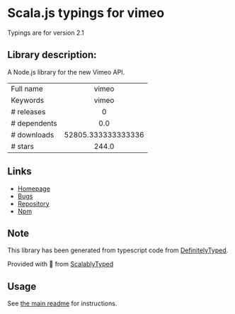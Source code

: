 
# Scala.js typings for vimeo

Typings are for version 2.1

## Library description:
A Node.js library for the new Vimeo API.

|                    |                 |
| ------------------ | :-------------: |
| Full name          | vimeo |
| Keywords           | vimeo |
| # releases         | 0 |
| # dependents       | 0.0 |
| # downloads        | 52805.333333333336 |
| # stars            | 244.0 |

## Links
- [Homepage](https://github.com/vimeo/vimeo.js#readme)
- [Bugs](https://github.com/vimeo/vimeo.js/issues)
- [Repository](https://github.com/vimeo/vimeo.js)
- [Npm](https://www.npmjs.com/package/vimeo)
    


## Note
This library has been generated from typescript code from [DefinitelyTyped](https://definitelytyped.org).

Provided with :purple_heart: from [ScalablyTyped](https://github.com/oyvindberg/ScalablyTyped)

## Usage
See [the main readme](../../readme.md) for instructions.


